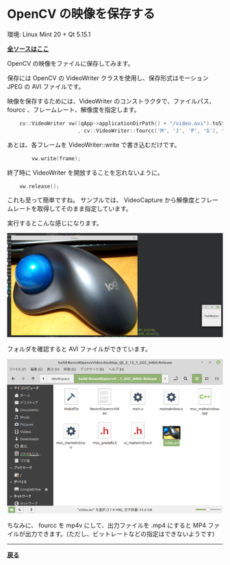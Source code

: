 # OpenCV の映像を保存する

環境: Linux Mint 20 + Qt 5.15.1

**[全ソースはここ](https://github.com/Taro3/RecordOpenCVVideo)**

OpenCV の映像をファイルに保存してみます。

保存には OpenCV の VideoWriter クラスを使用し、保存形式はモーション JPEG の AVI ファイルです。

映像を保存するためには、VideoWriter のコンストラクタで、ファイルパス、 fourcc 、フレームレート、解像度を指定します。

```C++
    cv::VideoWriter vw((qApp->applicationDirPath() + "/video.avi").toStdString()
                       , cv::VideoWriter::fourcc('M', 'J', 'P', 'G'), fps, cv::Size(frame_width, frame_height));
```

あとは、各フレームを VideoWriter::write で書き込むだけです。

```C++
        vw.write(frame);
```

終了時に VideoWriter を開放することを忘れないように。

```C++
    vw.release();
```

これも至って簡単ですね。
サンプルでは、 VideoCapture から解像度とフレームレートを取得してそのまま指定しています。

実行するとこんな感じになります。

![実行結果](img/6.png)

フォルダを確認すると AVI ファイルができています。

![AVIファイル](img/7.png)

ちなみに、 fourcc を mp4v にして、出力ファイルを .mp4 にすると MP4 ファイルが出力できます。(ただし、ビットレートなどの指定はできないようです)

***

**[戻る](../Qt.md)**
